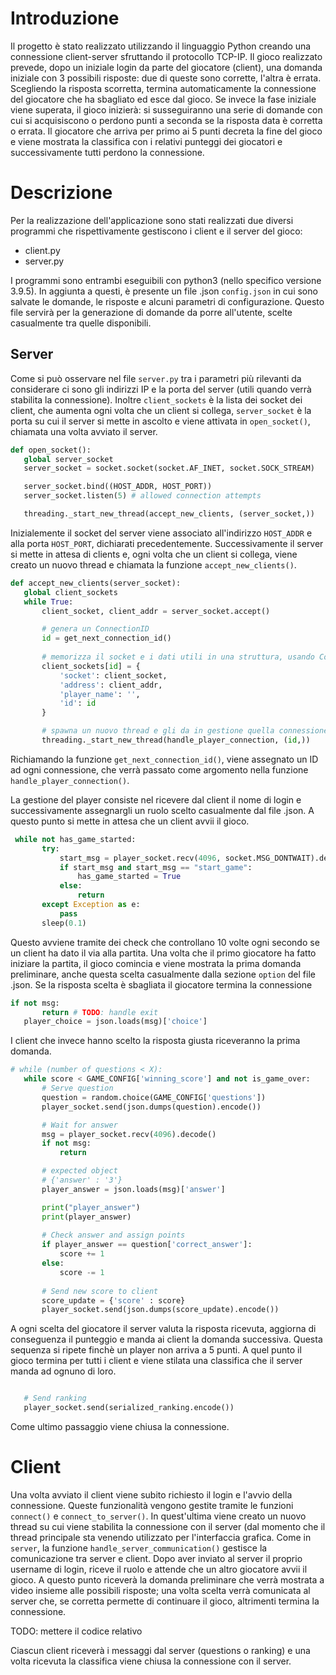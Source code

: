 

# Introduzione
Il progetto è stato realizzato utilizzando il linguaggio Python creando una connessione client-server sfruttando il protocollo TCP-IP.
Il gioco realizzato prevede, dopo un iniziale login da parte del giocatore (client), una domanda iniziale con 3 possibili risposte: due di queste sono corrette, l'altra è errata. Scegliendo la risposta scorretta, termina automaticamente la connessione del giocatore che ha sbagliato ed esce dal gioco.
Se invece la fase iniziale viene superata, il gioco inizierà: si susseguiranno una serie di domande con cui si acquisiscono o perdono punti a seconda se la risposta data è corretta o errata.
Il giocatore che arriva per primo ai 5 punti decreta la fine del gioco e viene mostrata la classifica con i relativi punteggi dei giocatori e successivamente tutti perdono la connessione.

 # Descrizione
 Per la realizzazione dell'applicazione sono stati realizzati due diversi programmi che rispettivamente gestiscono i client e il server del gioco:
 - client.py
 - server.py
 
 I programmi sono entrambi eseguibili con python3 (nello specifico versione 3.9.5).
 In aggiunta a questi, è presente un file .json `config.json` in cui sono salvate le domande, le risposte e alcuni parametri di configurazione.
 Questo file servirà per la generazione di domande da porre all'utente, scelte casualmente tra quelle disponibili.
 
 ## Server
 Come si può osservare nel file `server.py` tra i parametri più rilevanti da considerare ci sono gli indirizzi IP e la porta del server (utili quando verrà stabilita la connessione).
Inoltre `client_sockets` è la lista dei socket dei client, che aumenta ogni volta che un client si collega, `server_socket` è la porta su cui il server si mette in ascolto e viene attivata in `open_socket()`, chiamata una volta avviato il server. 
 ```python
def open_socket():
    global server_socket
    server_socket = socket.socket(socket.AF_INET, socket.SOCK_STREAM)

    server_socket.bind((HOST_ADDR, HOST_PORT))
    server_socket.listen(5) # allowed connection attempts

    threading._start_new_thread(accept_new_clients, (server_socket,))
 ```
 Inizialemente il socket del server viene associato all'indirizzo `HOST_ADDR` e alla porta `HOST_PORT`, dichiarati precedentemente.
 Successivamente il server si mette in attesa di clients e, ogni volta che un client si collega, viene creato un nuovo thread e chiamata la funzione `accept_new_clients()`.
 ```python
 def accept_new_clients(server_socket):
    global client_sockets
    while True:
        client_socket, client_addr = server_socket.accept()

        # genera un ConnectionID
        id = get_next_connection_id()
        
        # memorizza il socket e i dati utili in una struttura, usando ConnectionID come identificativo
        client_sockets[id] = {
            'socket': client_socket,
            'address': client_addr,
            'player_name': '',
            'id': id
        }

        # spawna un nuovo thread e gli da in gestione quella connessione (tramite ConnectionID)
        threading._start_new_thread(handle_player_connection, (id,))
 ```
 Richiamando la funzione `get_next_connection_id()`, viene assegnato un ID ad ogni connessione, che verrà passato come argomento nella funzione `handle_player_connection()`.
 
 La gestione del player consiste nel ricevere dal client il nome di login e successivamente assegnargli un ruolo scelto casualmente dal file .json.
 A questo punto si mette in attesa che un client avvii il gioco. 
 ```python
  while not has_game_started:
        try:
            start_msg = player_socket.recv(4096, socket.MSG_DONTWAIT).decode()
            if start_msg and start_msg == "start_game":
                has_game_started = True
            else:
                return
        except Exception as e:
            pass
        sleep(0.1)
 ```
 
 Questo avviene tramite dei check che controllano 10 volte ogni secondo se un client ha dato il via alla partita.
 Una volta che il primo giocatore ha fatto iniziare la partita, il gioco comincia e viene mostrata la prima domanda preliminare, anche questa scelta casualmente dalla sezione `option` del file .json.
 Se la risposta scelta è sbagliata il giocatore termina la connessione
 ```python
 if not msg:
        return # TODO: handle exit
    player_choice = json.loads(msg)['choice']
 ```
 I client che invece hanno scelto la risposta giusta riceveranno la prima domanda.
 ```python
 # while (number of questions < X):
    while score < GAME_CONFIG['winning_score'] and not is_game_over:
        # Serve question
        question = random.choice(GAME_CONFIG['questions'])
        player_socket.send(json.dumps(question).encode())

        # Wait for answer
        msg = player_socket.recv(4096).decode()
        if not msg:
            return

        # expected object
        # {'answer' : '3'}
        player_answer = json.loads(msg)['answer']

        print("player_answer")
        print(player_answer)
        
        # Check answer and assign points
        if player_answer == question['correct_answer']:
            score += 1
        else:
            score -= 1 
        
        # Send new score to client
        score_update = {'score' : score}
        player_socket.send(json.dumps(score_update).encode())
 ```
 A ogni scelta del giocatore il server valuta la risposta ricevuta, aggiorna di conseguenza il punteggio e manda ai client la domanda successiva. 
 Questa sequenza si ripete finchè un player non arriva a 5 punti.
 A quel punto il gioco termina per tutti i client e viene stilata una classifica che il server manda ad ognuno di loro.
 ```python
 
    # Send ranking
    player_socket.send(serialized_ranking.encode())
```

Come ultimo passaggio viene chiusa la connessione.

# Client
Una volta avviato il client viene subito richiesto il login e l'avvio della connessione. Queste funzionalità vengono gestite tramite le funzioni `connect()` e `connect_to_server()`. In quest'ultima viene creato un nuovo thread su cui viene stabilita la connessione con il server (dal momento che il thread principale sta venendo utilizzato per l'interfaccia grafica.
Come in `server`, la funzione `handle_server_communication()` gestisce la comunicazione tra server e client.
Dopo aver inviato al server il proprio username di login, riceve il ruolo e attende che un altro giocatore avvii il gioco. 
A questo punto riceverà la domanda preliminare che verrà mostrata a video insieme alle possibili risposte; una volta scelta verrà comunicata al server che, se corretta permette di continuare il gioco, altrimenti termina la connessione.

TODO: mettere il codice relativo

Ciascun client riceverà i messaggi dal server (questions o ranking) e una volta ricevuta la classifica viene chiusa la connessione con il server.


 
 
 
 
 
 
 

